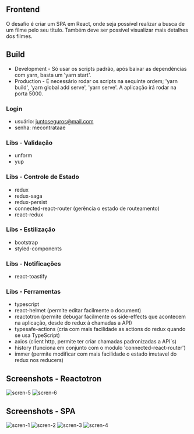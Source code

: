 ## Frontend
O desafio é criar um SPA em React, onde seja possível realizar a busca de um filme pelo seu título. Também deve ser possível visualizar mais detalhes dos filmes.

## Build
* Development - Só usar os scripts padrão, após baixar as dependências com yarn, basta um 'yarn start'.
* Production - É necessário rodar os scripts na sequinte ordem; 'yarn build', 'yarn global add serve', 'yarn serve'. A aplicação irá rodar na porta 5000.

### Login
* usuário: juntoseguros@mail.com
* senha: mecontrataae

### Libs - Validação
* unform
* yup

### Libs - Controle de Estado
* redux
* redux-saga
* redux-persist
* connected-react-router (gerência o estado de routeamento)
* react-redux


### Libs - Estilização
* bootstrap
* styled-components

### Libs - Notificações
* react-toastify
    
### Libs - Ferramentas
* typescript
* react-helmet (permite editar facilmente o document)
* reactotron (permite debugar facilmente os side-effects que acontecem na aplicação, desde do redux à chamadas a API)
* typesafe-actions (cria com mais facilidade as actions do redux quando se usa TypeScript)
* axios (client http, permite ter criar chamadas padronizadas a API´s)
* history (funciona em conjunto com o modulo 'connected-react-router')
* immer (permite modificar com mais facilidade o estado imutavel do redux nos reducers)

## Screenshots - Reactotron
![scren-5](https://imgur.com/knkhQQe.png)
![scren-6](https://imgur.com/BAq5lXz.png)

## Screenshots - SPA

![scren-1](https://imgur.com/xFAnOda.png)
![scren-2](https://imgur.com/paC1zjO.png)
![scren-3](https://imgur.com/5KFqtps.png)
![scren-4](https://imgur.com/BsYK3QZ.png)
